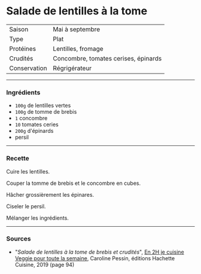 # Salade de lentilles à la tome

| | |
|:---|:---|
| Saison | Mai à septembre |
| Type | Plat |
| Protéines | Lentilles, fromage |
| Crudités | Concombre, tomates cerises, épinards |
| Conservation | Régrigérateur |

---

### Ingrédients

* `100g` de lentilles vertes
* `100g` de tomme de brebis
* `1` concombre
* `10` tomates ceries
* `200g` d'épinards
* persil

---

### Recette

Cuire les lentilles.

Couper la tomme de brebis et le concombre en cubes.

Hâcher grossièrement les épinares.

Ciseler le persil.

Mélanger les ingrédients.

---

### Sources

* "*Salade de lentilles à la tome de brebis et crudités*", [En 2H je cuisine Veggie pour toute la semaine](https://www.hachette-pratique.com/en-2h-je-cuisine-veggie-pour-toute-la-semaine-9782017059745), Caroline Pessin, éditions Hachette Cuisine, 2019 (page 94)
